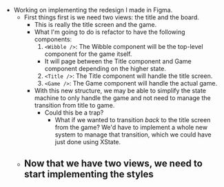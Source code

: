 - Working on implementing the redesign I made in Figma.
  - First things first is we need two views: the title and the board.
    - This is really the title screen and the game.
    - What I'm going to do is refactor to have the following components:
      1. `<Wibble />`: The Wibble component will be the top-level component for
         the game itself.
        - It will page between the Title component and Game component depending
          on the higher state.
      2. `<Title />`: The Title component will handle the title screen.
      3. `<Game />`: The Game component will handle the actual game.
    - With this new structure, we may be able to simplify the state machine to
      only handle the game and not need to manage the transition from title to
      game.
      - Could this be a trap?
        - What if we wanted to transition _back_ to the title screen from the
          game? We'd have to implement a whole new system to manage that
          transition, which we could have just done using XState.
  - Now that we have two views, we need to start implementing the styles
    - 
